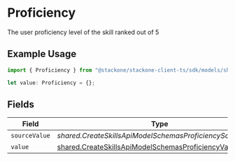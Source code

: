 # Proficiency

The user proficiency level of the skill ranked out of 5

## Example Usage

```typescript
import { Proficiency } from "@stackone/stackone-client-ts/sdk/models/shared";

let value: Proficiency = {};
```

## Fields

| Field                                                                                                                           | Type                                                                                                                            | Required                                                                                                                        | Description                                                                                                                     |
| ------------------------------------------------------------------------------------------------------------------------------- | ------------------------------------------------------------------------------------------------------------------------------- | ------------------------------------------------------------------------------------------------------------------------------- | ------------------------------------------------------------------------------------------------------------------------------- |
| `sourceValue`                                                                                                                   | *shared.CreateSkillsApiModelSchemasProficiencySourceValue*                                                                      | :heavy_minus_sign:                                                                                                              | N/A                                                                                                                             |
| `value`                                                                                                                         | [shared.CreateSkillsApiModelSchemasProficiencyValue](../../../sdk/models/shared/createskillsapimodelschemasproficiencyvalue.md) | :heavy_minus_sign:                                                                                                              | N/A                                                                                                                             |